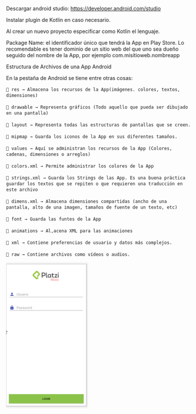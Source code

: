 Descargar android studio: https://developer.android.com/studio

Instalar plugin de Kotlin en caso necesario.

Al crear un nuevo proyecto especificar como Kotlin el lenguaje.

Package Name: el identificador único que tendrá la App en Play Store. Lo recomendable es tener dominio de un sitio web del que uno sea dueño seguido del nombre de la App, por ejemplo com.misitioweb.nombreapp

Estructura de Archivos de una App Android

En la pestaña de Android se tiene entre otras cosas:

	📁 res → Almacena los recursos de la App(imágenes. colores, textos, dimensiones)

	📁 drawable → Representa gráficos (Todo aquello que pueda ser dibujado en una pantalla)

	📁 layout → Representa todas las estructuras de pantallas que se creen.

	📁 mipmap → Guarda los iconos de la App en sus diferentes tamaños.

	📁 values → Aquí se administran los recursos de la App (Colores, cadenas, dimensiones o arreglos)

	📄 colors.xml → Permite administrar los colores de la App

	📄 strings.xml → Guarda los Strings de las App. Es una buena práctica guardar los textos que se repiten o que requieren una traducción en este archivo

	📄 dimens.xml → Almacena dimensiones compartidas (ancho de una pantalla, alto de una imagen, tamaños de fuente de un texto, etc)

	📁 font → Guarda las funtes de la App

	📁 animations → Al,acena XML para las animaciones

	📁 xml → Contiene preferencias de usuario y datos más complejos.

	📁 raw → Contiene archivos como vídeos o audios.
	
	

![](Ejemplo.png)